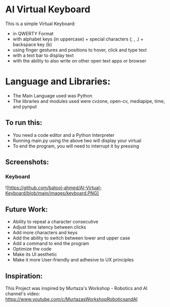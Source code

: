 # AI Virtual Keyboard

This is a simple Virtual Keyboard:
- in QWERTY Format
- with alphabet keys (in uppercase) + special characters (; , .) + backspace key (b)
- using finger gestures and positions to hover, click and type text
- with a text bar to display text
- with the ability to also write on other open text apps or browser

# Language and Libraries:
- The Main Language used was Python
- The libraries and modules used were cvzone, open-cv, mediapipe, time, and pynput

## To run this:
- You need a code editor and a Python Interpreter
- Running main.py using the above two will display your virtual
- To end the program, you will need to interrupt it by pressing 

## Screenshots:
### Keyboard
![https://github.com/batool-ahmed/AI-Virtual-Keyboard/blob/main/images/keyboard.PNG]
###

## Future Work:
- Ability to repeat a character consecutive
- Adjust time latency between clicks
- Add more characters and keys
- Add the ability to switch between lower and upper case
- Add a command to end the program
- Optimize the code
- Make its UI aesthetic
- Make it more User-friendly and adhesive to UX principles

## Inspiration:
This Project was inspired by Murtaza's Workshop - Robotics and AI channel's video: https://www.youtube.com/c/MurtazasWorkshopRoboticsandAI

